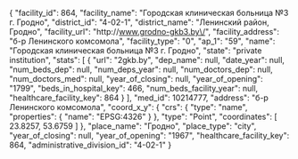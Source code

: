 {
    "facility_id": 864,
    "facility_name": "Городская клиническая больница №3 г. Гродно",
    "district_id": "4-02-1",
    "district_name": "Ленинский район, Гродно",
    "facility_url": "http:\/\/www.grodno-gkb3.by\/",
    "facility_address": "б-р Ленинского комсомола",
    "facility_type": "0",
    "ap_1": "59",
    "name": "Городская клиническая больница №3 г. Гродно",
    "state": "private institution",
    "stats": [
        {
            "url": "2gkb.by",
            "dep_name": null,
            "date_year": null,
            "num_beds_dep": null,
            "num_deps_year": null,
            "num_doctors_dep": null,
            "num_doctors_med": null,
            "year_of_closing": null,
            "year_of_opening": "1799",
            "beds_in_hospital_key": 466,
            "num_beds_facility_year": null,
            "healthcare_facility_key": 864
        }
    ],
    "med_id": 10214777,
    "address": "б-р Ленинского комсомола",
    "coord_x_y": {
        "crs": {
            "type": "name",
            "properties": {
                "name": "EPSG:4326"
            }
        },
        "type": "Point",
        "coordinates": [
            23.8257,
            53.6759
        ]
    },
    "place_name": "Гродно",
    "place_type": "city",
    "year_of_closing": null,
    "year_of_opening": "1967",
    "healthcare_facility_key": 864,
    "administrative_division_id": "4-02-1"
}
